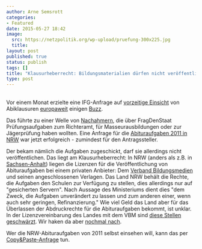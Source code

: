 ```yaml
---
author: Arne Semsrott
categories:
- Featured
date: 2015-05-27 18:42
image:
  src: https://netzpolitik.org/wp-upload/pruefung-300x225.jpg
  title: 
layout: post
published: true
status: publish
tags: []
title: "Klausurheberrecht: Bildungsmaterialien dürfen nicht veröffentlicht werden"
type: post
---
```

<br>
Vor einem Monat erzielte eine IFG-Anfrage auf <a href="https://fragdenstaat.de/anfrage/abiturklausuren-2015/">vorzeitige Einsicht</a> von Abiklausuren <a href="http://www.theguardian.com/world/2015/apr/09/german-student-makes-official-request-to-see-test-papers-before-exams">europaweit</a> einigen <a href="http://www.spiegel.de/schulspiegel/abi/abitur-schueler-beantragt-klausur-nach-informationsfreiheitsgesetz-a-1027298.html">Buzz</a>.

Das führte zu einer Welle von <a href="https://fragdenstaat.de/anfragen/tag/abitur/">Nachahmern</a>, die über FragDenStaat Prüfungsaufgaben zum Richteramt, für Masseurausbildungen oder zur Jägerprüfung haben wollten. Eine Anfrage für die <a href="https://fragdenstaat.de/anfrage/abiturklausuren-2011/">Abituraufgaben 2011 in NRW</a> war jetzt erfolgreich - zumindest für den Antragssteller.

Der bekam nämlich die Aufgaben zugeschickt, darf sie allerdings nicht veröffentlichen. Das liegt am Klausurheberrecht: In NRW (anders als z.B. in <a href="http://www.bildung-lsa.de/pruefungen___zentrale_leistungserhebungen/schriftliche_abiturpruefung.html">Sachsen-Anhalt</a>) liegen die Lizenzen für die Veröffentlichung von Abituraufgaben bei einem privaten Anbieter: Dem <a href="http://www.bildungsmedien.de/">Verband Bildungsmedien</a> und seinen angeschlossenen Verlagen. Das Land NRW behält die Rechte, die Aufgaben den Schulen zur Verfügung zu stellen, dies allerdings nur auf "gesicherten Servern". Nach Aussage des Ministeriums dient dies "dem Zweck, die Aufgaben unverändert zu lassen und zum anderen einer, wenn auch sehr geringen, Refinanzierung."
Wie viel Geld das Land aber für das Überlassen der Abdruckrechte für die Abituraufgaben bekommt, ist unklar. In der Lizenzvereinbarung des Landes mit dem VBM sind <a href="https://fragdenstaat.de/anfrage/lizenzvereinbarungen-mit-schulbuchverlagen-uber-die-abituraufgaben-in-nrw/#nachricht-26920">diese Stellen geschwärzt</a>. Wir haken da aber <a href="https://fragdenstaat.de/anfrage/lizenzvereinbarung-des-msw-mit-dem-verband-bildungsmedien/">nochmal nach</a>.

Wer die NRW-Abituraufgaben von 2011 selbst einsehen will, kann das per <a href="https://fragdenstaat.de/anfrage/abiturklausuren-2011/">Copy&amp;Paste-Anfrage</a> tun.
